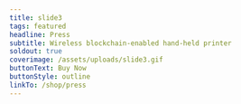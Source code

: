 ```yaml
---
title: slide3
tags: featured
headline: Press
subtitle: Wireless blockchain-enabled hand-held printer
soldout: true
coverimage: /assets/uploads/slide3.gif
buttonText: Buy Now
buttonStyle: outline
linkTo: /shop/press
---
```

